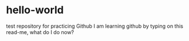 # hello-world
test repository for practicing Github
I am learning github by typing on this read-me, what do I do now?
